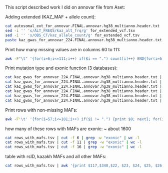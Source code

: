 This script described work I did on annovar file from Aset:

Adding extended (KAZ_MAF + allele count):
```bash
cat autosomal_ext_for_annovar.FINAL.annovar.hg38_multianno.header.txt | cut -f 347,348 > for_extended_vcf.tsv
sed -i '' 's/ALT_FREQS/kaz_alt_frq/g' for_extended_vcf.tsv
sed -i '' 's/OBS_CT/kaz_allele_count/g' for_extended_vcf.tsv
paste kaz_gwas_for_annovar_224.FINAL.annovar.hg38_multianno.header.txt for_extended_vcf.tsv > final_annovared_extended.tsv
```

Print how many missing values are in columns 60 to 111:
```bash
awk -F"\t" '{for(i=6;i<=111;i++) if($i == ".") count[i]++} END{for(i=6;i<=111;i++) print "Column " i ": " count[i]}' kaz_gwas_for_annovar_224.FINAL.annovar.hg38_multianno.header.txt 
```

Print mutation type and exonic function (3 databases):
```bash
cat kaz_gwas_for_annovar_224.FINAL.annovar.hg38_multianno.header.txt | cut -f 6 | sort | uniq -c
cat kaz_gwas_for_annovar_224.FINAL.annovar.hg38_multianno.header.txt | cut -f 11 | sort | uniq -c
cat kaz_gwas_for_annovar_224.FINAL.annovar.hg38_multianno.header.txt | cut -f 16 | sort | uniq -c
cat kaz_gwas_for_annovar_224.FINAL.annovar.hg38_multianno.header.txt | cut -f 9 | sort | uniq -c
cat kaz_gwas_for_annovar_224.FINAL.annovar.hg38_multianno.header.txt | cut -f 14 | sort | uniq -c
cat kaz_gwas_for_annovar_224.FINAL.annovar.hg38_multianno.header.txt | cut -f 19 | sort | uniq -c
```

Print rows with non-missing MAFs:
```bash
awk -F'\t' '{for(i=57;i<=101;i++) if($i != ".") {print $0; next}; for(i=22;i<=26;i++) if($i != ".") {print $0; next}}' final_annovared_extended.tsv > rows_with_mafs.tsv
```

how many of these rows with MAFs are exonic: ~ about 1600
```bash
cat rows_with_mafs.tsv | cut -f 6 | grep -w "exonic" | wc -l
cat rows_with_mafs.tsv | cut -f 11 | grep -w "exonic" | wc -l
cat rows_with_mafs.tsv | cut -f 16 | grep -w "exonic" | wc -l
```

table with rsID, kazakh MAFs and all other MAFs:
```bash
cat rows_with_mafs.tsv | awk '{print $117,$348,$22, $23, $24, $25, $26, $57, $58, $59, $60, $61, $62, $63, $64, $65, $66, $67, $68, $69, $70, $71, $72, $73, $74, $75, $76, $77, $78, $79, $80, $81, $82, $83, $84, $85, $86, $87, $88, $89, $90, $91, $92, $93, $94, $95, $96, $97, $98, $99, $100, $101}'  > mafs_only.tsv
```
